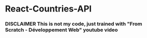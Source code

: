 # React-Countries-API
### DISCLAIMER This is not my code, just trained with "From Scratch - Développement Web" youtube video
